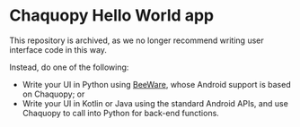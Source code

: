 # Chaquopy Hello World app

This repository is archived, as we no longer recommend writing user interface code in this
way.

Instead, do one of the following:

* Write your UI in Python using [BeeWare](https://docs.beeware.org/en/latest/), whose
  Android support is based on Chaquopy; or
* Write your UI in Kotlin or Java using the standard Android APIs, and use Chaquopy
  to call into Python for back-end functions.

